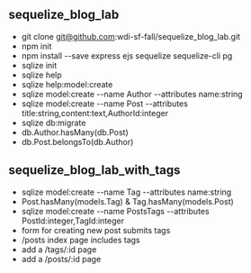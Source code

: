 sequelize_blog_lab
------------------

- git clone git@github.com:wdi-sf-fall/sequelize_blog_lab.git
- npm init
- npm install --save express ejs sequelize sequelize-cli pg
- sqlize init
- sqlize help
- sqlize help:model:create
- sqlize model:create --name Author --attributes name:string
- sqlize model:create --name Post --attributes title:string,content:text,AuthorId:integer
- sqlize db:migrate
- db.Author.hasMany(db.Post)
- db.Post.belongsTo(db.Author)

sequelize_blog_lab_with_tags
----------------------------

- sqlize model:create --name Tag --attributes name:string
- Post.hasMany(models.Tag) & Tag.hasMany(models.Post)
- sqlize model:create --name PostsTags --attributes PostId:integer,TagId:integer
- form for creating new post submits tags
- /posts index page includes tags
- add a /tags/:id page
- add a /posts/:id page
